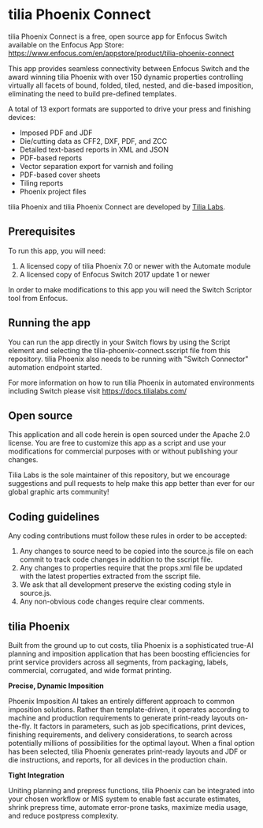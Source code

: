 # tilia Phoenix Connect

tilia Phoenix Connect is a free, open source app for Enfocus Switch available on the Enfocus App Store:
https://www.enfocus.com/en/appstore/product/tilia-phoenix-connect

This app provides seamless connectivity between Enfocus Switch and the award winning tilia Phoenix with over 150 dynamic properties controlling virtually all facets of bound, folded, tiled, nested, and die-based imposition, eliminating the need to build pre-defined templates.  

A total of 13 export formats are supported to drive your press and finishing devices:

- Imposed PDF and JDF
- Die/cutting data as CFF2, DXF, PDF, and ZCC
- Detailed text-based reports in XML and JSON
- PDF-based reports
- Vector separation export for varnish and foiling
- PDF-based cover sheets
- Tiling reports
- Phoenix project files

tilia Phoenix and tilia Phoenix Connect are developed by [Tilia Labs](https://tilialabs.com).

## Prerequisites

To run this app, you will need:
1. A licensed copy of tilia Phoenix 7.0 or newer with the Automate module
2. A licensed copy of Enfocus Switch 2017 update 1 or newer

In order to make modifications to this app you will need the Switch Scriptor tool from Enfocus.

## Running the app

You can run the app directly in your Switch flows by using the Script element and selecting the tilia-phoenix-connect.sscript file from this repository.  tilia Phoenix also needs to be running with "Switch Connector" automation endpoint started.

For more information on how to run tilia Phoenix in automated environments including Switch please visit https://docs.tilialabs.com/

## Open source

This application and all code herein is open sourced under the Apache 2.0 license.  You are free to customize this app as a script and use your modifications for commercial purposes with or without publishing your changes.

Tilia Labs is the sole maintainer of this repository, but we encourage suggestions and pull requests to help make this app better than ever for our global graphic arts community!

## Coding guidelines

Any coding contributions must follow these rules in order to be accepted:
1. Any changes to source need to be copied into the source.js file on each commit to track code changes in addition to the sscript file.
1. Any changes to properties require that the props.xml file be updated with the latest properties extracted from the sscript file.
1. We ask that all development preserve the existing coding style in source.js.
1. Any non-obvious code changes require clear comments.

## tilia Phoenix

Built from the ground up to cut costs, tilia Phoenix is a sophisticated true-AI planning and imposition application that has been boosting efficiencies for print service providers across all segments, from packaging, labels, commercial, corrugated, and wide format printing.

**Precise, Dynamic Imposition**

Phoenix Imposition AI takes an entirely different approach to common imposition solutions. Rather than template-driven, it operates according to machine and production requirements to generate print-ready layouts on-the-fly. It factors in parameters, such as job specifications, print devices, finishing requirements, and delivery considerations, to search across potentially millions of possibilities for the optimal layout. When a final option has been selected, tilia Phoenix generates print-ready layouts and JDF or die instructions, and reports, for all devices in the production chain.

**Tight Integration**

Uniting planning and prepress functions, tilia Phoenix can be integrated into your chosen workflow or MIS system to enable fast accurate estimates, shrink prepress time, automate error-prone tasks, maximize media usage, and reduce postpress complexity.
